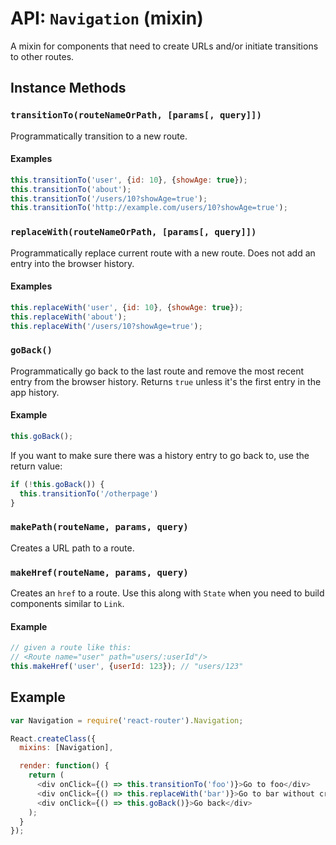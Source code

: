 API: `Navigation` (mixin)
==========================

A mixin for components that need to create URLs and/or initiate
transitions to other routes.

Instance Methods
----------------

### `transitionTo(routeNameOrPath, [params[, query]])`

Programmatically transition to a new route.

#### Examples

```js
this.transitionTo('user', {id: 10}, {showAge: true});
this.transitionTo('about');
this.transitionTo('/users/10?showAge=true');
this.transitionTo('http://example.com/users/10?showAge=true');
```

### `replaceWith(routeNameOrPath, [params[, query]])`

Programmatically replace current route with a new route. Does not add an
entry into the browser history.

#### Examples

```js
this.replaceWith('user', {id: 10}, {showAge: true});
this.replaceWith('about');
this.replaceWith('/users/10?showAge=true');
```

### `goBack()`

Programmatically go back to the last route and remove the most recent
entry from the browser history. Returns `true` unless it's the first entry
in the app history.

#### Example

```js
this.goBack();
```

If you want to make sure there was a history entry to go back to, use the return value:

```js
if (!this.goBack()) {
  this.transitionTo('/otherpage')
}
```

### `makePath(routeName, params, query)`

Creates a URL path to a route.

### `makeHref(routeName, params, query)`

Creates an `href` to a route. Use this along with `State` when you
need to build components similar to `Link`.

#### Example

```js
// given a route like this:
// <Route name="user" path="users/:userId"/>
this.makeHref('user', {userId: 123}); // "users/123"
```

Example
-------

```js
var Navigation = require('react-router').Navigation;

React.createClass({
  mixins: [Navigation],

  render: function() {
    return (
      <div onClick={() => this.transitionTo('foo')}>Go to foo</div>
      <div onClick={() => this.replaceWith('bar')}>Go to bar without creating a new history entry</div>
      <div onClick={() => this.goBack()}>Go back</div>
    );
  }
});
```
